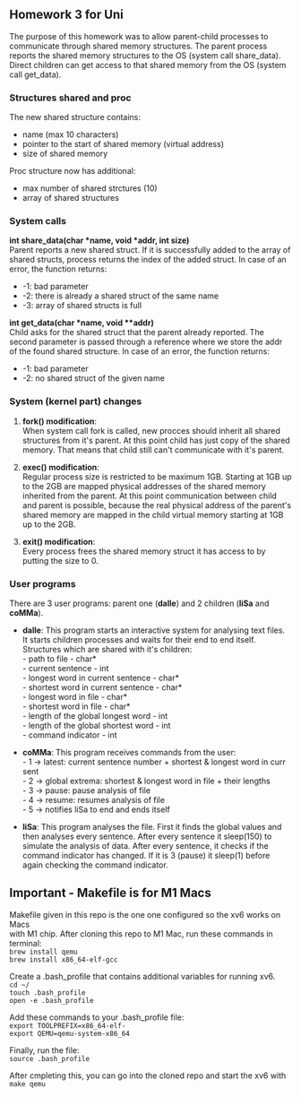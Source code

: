 ## Homework 3 for Uni

The purpose of this homework was to allow parent-child processes to communicate through shared memory structures. The parent process reports the shared memory structures to the OS (system call share_data). Direct children can get access to that shared memory from the OS (system call get_data).


### Structures shared and proc

The new shared structure contains: 
- name (max 10 characters)
- pointer to the start of shared memory (virtual address)
- size of shared memory

Proc structure now has additional:
- max number of shared strctures (10)
- array of shared structures


### System calls

**int share_data(char \*name, void \*addr, int size)** <br>
Parent reports a new shared struct. If it is successfully added to the array of shared structs, process returns the index of the added struct. In case of an error, the function returns:
- -1: bad parameter
- -2: there is already a shared struct of the same name
- -3: array of shared structs is full

**int get_data(char \*name, void \*\*addr)** <br>
Child asks for the shared struct that the parent already reported. The second parameter is passed through a reference where we store the addr of the found shared structure. In case of an error, the function returns:
- -1: bad parameter
- -2: no shared struct of the given name

### System (kernel part) changes

1.  **fork() modification**:<br/>
When system call fork is called, new procces should inherit all shared structures from it's parent. At this point child has just copy of the shared memory. That means that child still can't communicate with it's parent.<br/>

2.  **exec() modification**:<br/>
Regular process size is restricted to be maximum 1GB. Starting at 1GB up to the 2GB are mapped physical addresses of the shared memory inherited from the parent. At this point communication between child and parent is possible, because the real physical address of the parent's shared memory are mapped in the child virtual memory starting at 1GB up to the 2GB. <br/>

3.  **exit() modification**:<br/>
Every process frees the shared memory struct it has access to by putting the size to 0.

### User programs
There are 3 user programs: parent one (**dalle**) and 2 children (**liSa** and **coMMa**).

- **dalle**:
    This program starts an interactive system for analysing text files. It starts children processes and waits for their end to end itself. Structures which are shared with it's children: <br>
        - path to file - char* <br>
        - current sentence - int <br>
        - longest word in current sentence - char* <br>
        - shortest word in current sentence - char* <br>
        - longest word in file - char* <br>
        - shortest word in file - char* <br>
        - length of the global longest word - int <br>
        - length of the global shortest word - int <br>
        - command indicator - int <br>

- **coMMa**:
    This program receives commands from the user: <br>
        - 1 -> latest: current sentence number +  shortest & longest word in curr sent <br>
        - 2 -> global extrema: shortest & longest word in file + their lengths <br>
        - 3 -> pause: pause analysis of file <br>
        - 4 -> resume: resumes analysis of file <br>
        - 5 -> notifies liSa to end and ends itself <br>

- **liSa**:
    This program analyses the file. First it finds the global values and then analyses every sentence. After every sentence it sleep(150) to simulate the analysis of data. After every sentence, it checks if the command indicator has changed. If it is 3 (pause) it sleep(1) before again checking the command indicator.

## Important - Makefile is for M1 Macs
Makefile given in this repo is the one one configured so the xv6 works on Macs <br> 
with M1 chip. After cloning this repo to M1 Mac, run these commands in terminal: <br>
`brew install qemu` <br>
`brew install x86_64-elf-gcc`

Create a .bash_profile that contains additional variables for running xv6. <br>
`cd ~/` <br>
`touch .bash_profile` <br>
`open -e .bash_profile` 

Add these commands to your .bash_profile file: <br>
`export TOOLPREFIX=x86_64-elf- ` <br>
`export QEMU=qemu-system-x86_64`

Finally, run the file: <br>
`source .bash_profile`

After cmpleting this, you can go into the cloned repo and start the xv6 with <br>
`make qemu`